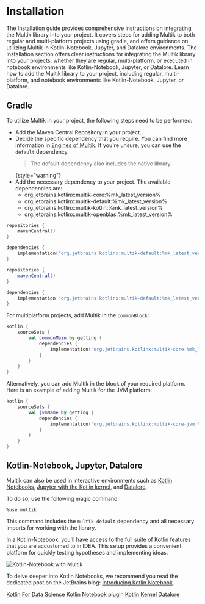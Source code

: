 # Installation

<web-summary>
The Installation guide provides comprehensive instructions on integrating the Multik library into your project.
It covers steps for adding Multik to both regular and multi-platform projects using gradle,
and offers guidance on utilizing Multik in Kotlin-Notebook, Jupyter, and Datalore environments.
</web-summary>

<card-summary>
The Installation section offers clear instructions for integrating the Multik library into your projects,
whether they are regular, multi-platform,
or executed in notebook environments like Kotlin-Notebook, Jupyter, or Datalore.
</card-summary>

<link-summary>
Learn how to add the Multik library to your project, including regular, multi-platform,
and notebook environments like Kotlin-Notebook, Jupyter, or Datalore.
</link-summary>

## Gradle

To utilize Multik in your project, the following steps need to be performed:

* Add the Maven Central Repository in your project.
* Decide the specific dependency that you require.
  You can find more information in [Engines of Multik](engines-of-multik.md).
  If you're unsure, you can use the `default` dependency.
  > The default dependency also includes the native library.
  >
  {style="warning"}
* Add the necessary dependency to your project. The available dependencies are:
    * org.jetbrains.kotlinx:multik-core:%mk_latest_version%
    * org.jetbrains.kotlinx:multik-default:%mk_latest_version%
    * org.jetbrains.kotlinx:multik-kotlin:%mk_latest_version%
    * org.jetbrains.kotlinx:multik-openblas:%mk_latest_version%

<tabs group="languages" id="main-class-set-engine-main">
<tab title="Gradle (Kotlin)" group-key="kotlin">

```kotlin
repositories {
    mavenCentral()
}

dependencies {
    implementation("org.jetbrains.kotlinx:multik-default:%mk_latest_version%")
}
```

</tab>
<tab title="Gradle (Groovy)" group-key="groovy">

```groovy
repositories {
    mavenCentral()
}

dependencies {
    implementation "org.jetbrains.kotlinx:multik-default:%mk_latest_version%"
}
```

</tab>
</tabs>

For multiplatform projects, add Multik in the `commonBlock`:

```kotlin
kotlin {
    sourceSets {
        val commonMain by getting {
            dependencies {
                implementation("org.jetbrains.kotlinx:multik-core:%mk_latest_version%")
            }
        }
    }
}
```

Alternatively, you can add Multik in the block of your required platform.
Here is an example of adding Multik for the JVM platform:

```kotlin
kotlin {
    sourceSets {
        val jvmName by getting {
            dependencies {
                implementation("org.jetbrains.kotlinx:multik-core-jvm:%mk_latest_version%")
            }
        }
    }
}
```

## Kotlin-Notebook, Jupyter, Datalore

Multik can also be used in interactive environments such
as [Kotlin Notebooks](https://kotlinlang.org/docs/data-science-overview.html#kotlin-notebook),
[Jupyter with the Kotlin kernel](https://kotlinlang.org/docs/data-science-overview.html#jupyter-kotlin-kernel),
and [Datalore](https://datalore.jetbrains.com).

To do so, use the following magic command:

```
%use multik
```

This command includes the `multik-default` dependency and all necessary imports for working with the library.

In a Kotlin-Notebook, you'll have access to the full suite of Kotlin features that you are accustomed to in IDEA.
This setup provides a convenient platform for quickly testing hypotheses and implementing ideas.

![Kotlin-Notebook with Multik](kotlin_notebook_installation.png)

To delve deeper into Kotlin Notebooks, we recommend you read the dedicated post on the JetBrains blog:
[Introducing Kotlin Notebook](https://blog.jetbrains.com/kotlin/2023/07/introducing-kotlin-notebook).

<seealso style="cards">
<category ref="ext">
  <a href="https://kotlinlang.org/docs/data-science-overview.html" 
      summary="A comprehensive list of Kotlin tools and libraries designed for data science applications.">
        Kotlin For Data Science
  </a>
  <a href="https://plugins.jetbrains.com/plugin/16340-kotlin-notebook" 
      summary="A plugin that introduces interactive Kotlin notebooks">
        Kotlin Notebook plugin
  </a>
  <a href="https://github.com/Kotlin/kotlin-jupyter" 
      summary="GitHub repository for the Kotlin kernel that can be integrated into Jupyter notebooks.">
        Kotlin Kernel
  </a>
  <a href="https://datalore.jetbrains.com" 
      summary="An interactive web-based editor designed for notebooks by JetBrains.">
        Datalore
  </a>
</category>
</seealso>